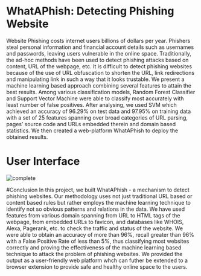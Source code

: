 # WhatAPhish: Detecting Phishing Website
Website Phishing costs internet users billions of dollars per year. Phishers steal personal information and financial account details such as usernames and passwords, leaving users vulnerable in the online space. Traditionally, the ad-hoc methods have been used to detect phishing attacks based on content, URL of the webpage, etc. It is difficult to detect phishing websites because of the use of URL obfuscation to shorten the URL, link redirections and manipulating link in such a way that it looks trustable. We present a machine learning based approach combining several features to attain the best results. Among various classification models, Random Forest Classifier and Support Vector Machine were able to classify most accurately with least number of false positives. After analysing, we used SVM which achieved an accuracy of 96.29% on test data and 97.95% on training data with a set of 25 features spanning over broad categories of URL parsing, pages’ source code and URLs embedded therein and domain based statistics. We then created a web-platform WhatAPhish to deploy the obtained results.

# User Interface
![complete](https://user-images.githubusercontent.com/43923076/102724382-39fad680-4335-11eb-84e9-f619deb447f6.png)

#Conclusion
In this project, we built WhatAPhish - a mechanism to detect phishing websites. Our methodology uses not just traditional URL based or content based rules but rather employs the machine learning technique to identify not so obvious patterns and relations in the data. We have used features from various domain spanning from URL to HTML tags of the webpage, from embedded URLs to favicon, and databases like WHOIS, Alexa, Pagerank, etc. to check the traffic and status of the website. We were able to obtain an accuracy of more than 96\%, recall greater than 96\% with a False Positive Rate of less than 5\%, thus classifying most websites correctly and proving the effectiveness of the machine learning based technique to attack the problem of phishing websites. We provided the output as a user-friendly web platform whch can futher be extended to a browser extension to provide safe and healthy online space to the users.
